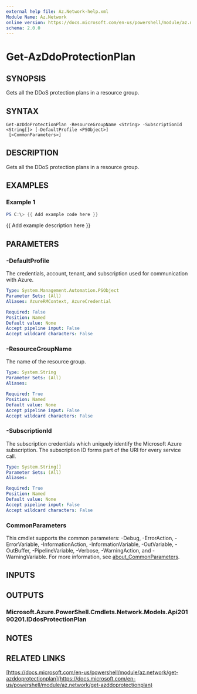 ```yaml
---
external help file: Az.Network-help.xml
Module Name: Az.Network
online version: https://docs.microsoft.com/en-us/powershell/module/az.network/get-azddoprotectionplan
schema: 2.0.0
---
```


# Get-AzDdoProtectionPlan

## SYNOPSIS
Gets all the DDoS protection plans in a resource group.

## SYNTAX

```
Get-AzDdoProtectionPlan -ResourceGroupName <String> -SubscriptionId <String[]> [-DefaultProfile <PSObject>]
 [<CommonParameters>]
```

## DESCRIPTION
Gets all the DDoS protection plans in a resource group.

## EXAMPLES

### Example 1
```powershell
PS C:\> {{ Add example code here }}
```

{{ Add example description here }}

## PARAMETERS

### -DefaultProfile
The credentials, account, tenant, and subscription used for communication with Azure.

```yaml
Type: System.Management.Automation.PSObject
Parameter Sets: (All)
Aliases: AzureRMContext, AzureCredential

Required: False
Position: Named
Default value: None
Accept pipeline input: False
Accept wildcard characters: False
```

### -ResourceGroupName
The name of the resource group.

```yaml
Type: System.String
Parameter Sets: (All)
Aliases:

Required: True
Position: Named
Default value: None
Accept pipeline input: False
Accept wildcard characters: False
```

### -SubscriptionId
The subscription credentials which uniquely identify the Microsoft Azure subscription.
The subscription ID forms part of the URI for every service call.

```yaml
Type: System.String[]
Parameter Sets: (All)
Aliases:

Required: True
Position: Named
Default value: None
Accept pipeline input: False
Accept wildcard characters: False
```

### CommonParameters
This cmdlet supports the common parameters: -Debug, -ErrorAction, -ErrorVariable, -InformationAction, -InformationVariable, -OutVariable, -OutBuffer, -PipelineVariable, -Verbose, -WarningAction, and -WarningVariable. For more information, see [about_CommonParameters](http://go.microsoft.com/fwlink/?LinkID=113216).

## INPUTS

## OUTPUTS

### Microsoft.Azure.PowerShell.Cmdlets.Network.Models.Api20190201.IDdosProtectionPlan
## NOTES

## RELATED LINKS

[https://docs.microsoft.com/en-us/powershell/module/az.network/get-azddoprotectionplan](https://docs.microsoft.com/en-us/powershell/module/az.network/get-azddoprotectionplan)

